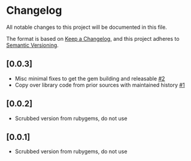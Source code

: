 # Changelog

All notable changes to this project will be documented in this file.

The format is based on [Keep a Changelog](https://keepachangelog.com/en/1.0.0/), and this project adheres to [Semantic Versioning](https://semver.org/spec/v2.0.0.html).

## [0.0.3]
* Misc minimal fixes to get the gem building and releasable
  [#2](https://github.com/doximity/rake-ui/pull/3)
* Copy over library code from prior sources with maintained history
  [#1](https://github.com/doximity/simplekiq/pull/1)

## [0.0.2]
* Scrubbed version from rubygems, do not use
## [0.0.1]
* Scrubbed version from rubygems, do not use
